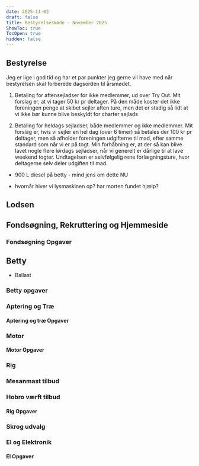 ```yaml
---
date: 2025-11-03
draft: false
title: Bestyrelsesmøde - November 2025
ShowToc: true
TocOpen: true
hidden: false
---
```


## Bestyrelse

Jeg er lige i god tid og har et par punkter jeg gerne vil have med når bestyrelsen skal forberede dagsorden til årsmødet.

1. Betaling for aftensejladser for ikke medlemmer, ud over Try Out.
Mit forslag er, at vi tager 50 kr pr deltager. På den måde koster det ikke foreningen penge at skibet sejler aften ture, men det er stadig så lidt at vi ikke bør kunne blive beskyldt for charter sejlads 

2. Betaling for heldags sejladser, både medlemmer og ikke medlemmer.
Mit forslag er, hvis vi sejler en hel dag (over 6 timer) så betales der 100 kr pr deltager, men så afholder foreningen udgifterne til mad, efter samme standard som når vi er på togt.
Min forhåbning er, at der så kan blive lavet nogle flere lørdags sejladser, når vi generelt er dårlige til at lave weekend togter.
Undtagelsen er selvfølgelig rene forlægningsture, hvor deltagerne selv deler udgiften til mad.


- 900 L diesel på betty - mind jens om dette NU

- hvornår hiver vi lysmaskinen op? har morten fundet hjælp?

## Lodsen

## Fondsøgning, Rekruttering og Hjemmeside

### Fondsøgning Opgaver

## Betty

- Ballast

### Betty opgaver

### Aptering og Træ

#### Aptering og træ Opgaver

### Motor

#### Motor Opgaver

### Rig

### Mesanmast tilbud

### Hobro værft tilbud

#### Rig Opgaver

### Skrog udvalg

### El og Elektronik

#### El Opgaver
